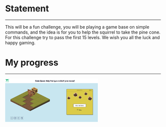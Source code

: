 # Statement
---
This will be a fun challenge, you will be playing a game base on simple commands, and the idea is for you to help the squirrel to take the pine cone. For this challenge try to pass the first 15 levels. We wish you all the luck and happy gaming.
# My progress
---
<img src="./../Images/game.png" alt="drawing" style="width:300px;"/><br>